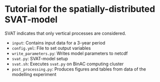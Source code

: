 # Tutorial for the spatially-distributed SVAT-model
SVAT indicates that only vertical processes are considered.

- `input`: Contains input data for a 3-year period
- `config.yml`: File to set output variables
- `write_parameters.py`: Writes model parameters to netcdf
- `svat.py`: SVAT-model setup
- `svat.sh`: Executes `svat.py` on BinAC computing cluster
- `post_processing.py`: Produces figures and tables from data of the modelling experiment
